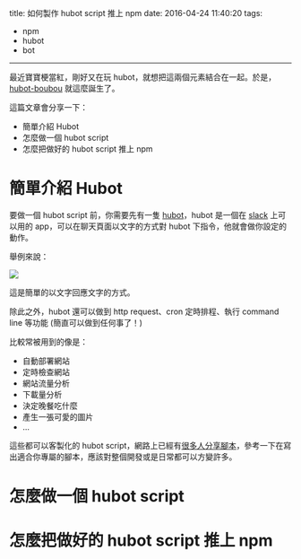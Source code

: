 title: 如何製作 hubot script 推上 npm
date: 2016-04-24 11:40:20
tags:
- npm
- hubot
- bot
---

最近寶寶梗當紅，剛好又在玩 hubot，就想把這兩個元素結合在一起。於是，[hubot-boubou](https://www.npmjs.com/package/hubot-boubou) 就這麼誕生了。

這篇文章會分享一下：

- 簡單介紹 Hubot
- 怎麼做一個 hubot script
- 怎麼把做好的 hubot script 推上 npm

# 簡單介紹 Hubot

要做一個 hubot script 前，你需要先有一隻 [hubot](https://hubot.github.com/)，hubot 是一個在 [slack](https://slack.com/) 上可以用的 app，可以在聊天頁面以文字的方式對 hubot 下指令，他就會做你設定的動作。

舉例來說：

![](images/如何製作-hubot-script-推上-npm/hubot-boubou-example1.png)

這是簡單的以文字回應文字的方式。

除此之外，hubot 還可以做到 http request、cron 定時排程、執行 command line 等功能 (簡直可以做到任何事了！)

比較常被用到的像是：

- 自動部署網站
- 定時檢查網站
- 網站流量分析
- 下載量分析
- 決定晚餐吃什麼
- 產生一張可愛的圖片
- ...

這些都可以客製化的 hubot script，網路上已經有[很多人分享腳本](https://www.npmjs.com/search?q=hubot)，參考一下在寫出適合你專屬的腳本，應該對整個開發或是日常都可以方變許多。

# 怎麼做一個 hubot script

# 怎麼把做好的 hubot script 推上 npm
